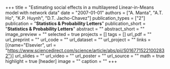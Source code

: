 +++
title = "Estimating social effects in a multilayered Linear-in-Means model with network data"
date = "2007-01-01"
authors = ["A. Manta", "A.T. Ho", "K.P. Huynh", "D.T. Jacho-Chavez"]
publication_types = ["2"]
publication = "**Statistics \& Probability Letters**"
publication_short = "**Statistics \& Probability Letters**"
abstract = ""
abstract_short = ""
image_preview = ""
selected = true
projects = []
tags = []
url_pdf = ""
url_preprint = ""
url_code = ""
url_dataset = ""
url_project = ""
links = [{name="Elsevier", url = "https://www.sciencedirect.com/science/article/abs/pii/S0167715221002832"}]
url_slides = ""
url_video = ""
url_poster = ""
url_source = ""
math = true
highlight = true
[header]
image = ""
caption = ""
+++
